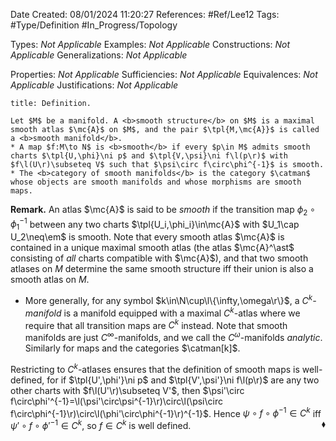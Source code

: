 <div class="topSpace"></div>

Date Created: 08/01/2024 11:20:27
References: #Ref/Lee12
Tags: #Type/Definition #In_Progress/Topology

Types: <i>Not Applicable</i>
Examples: <i>Not Applicable</i>
Constructions: <i>Not Applicable</i>
Generalizations: <i>Not Applicable</i>

Properties: <i>Not Applicable</i>
Sufficiencies: <i>Not Applicable</i>
Equivalences: <i>Not Applicable</i>
Justifications: <i>Not Applicable</i>

``` ad-Definition
title: Definition.

Let $M$ be a manifold. A <b>smooth structure</b> on $M$ is a maximal smooth atlas $\mc{A}$ on $M$, and the pair $\tpl{M,\mc{A}}$ is called a <b>smooth manifold</b>.
* A map $f:M\to N$ is <b>smooth</b> if every $p\in M$ admits smooth charts $\tpl{U,\phi}\ni p$ and $\tpl{V,\psi}\ni f\l(p\r)$ with $f\l(U\r)\subseteq V$ such that $\psi\circ f\circ\phi^{-1}$ is smooth.
* The <b>category of smooth manifolds</b> is the category $\catman$ whose objects are smooth manifolds and whose morphisms are smooth maps.

```

<b>Remark.</b> An atlas $\mc{A}$ is said to be <i>smooth</i> if the transition map $\phi_2\circ\phi_1^{-1}$ between any two charts $\tpl{U_i,\phi_i}\in\mc{A}$ with $U_1\cap U_2\neq\em$ is smooth. Note that every smooth atlas $\mc{A}$ is contained in a unique maximal smooth atlas (the atlas $\mc{A}^\ast$ consisting of <i>all</i> charts compatible with $\mc{A}$), and that two smooth atlases on $M$ determine the same smooth structure iff their union is also a smooth atlas on $M$.
* More generally, for any symbol $k\in\N\cup\l\{\infty,\omega\r\}$, a <i>$C^k$-manifold</i> is a manifold equipped with a maximal $C^k$-atlas where we require that all transition maps are $C^k$ instead. Note that smooth manifolds are just $C^\infty$-manifolds, and we call the $C^\omega$-manifolds <i>analytic</i>. Similarly for maps and the categories $\catman[k]$.

Restricting to $C^k$-atlases ensures that the definition of smooth maps is well-defined, for if $\tpl{U',\phi'}\ni p$ and $\tpl{V',\psi'}\ni f\l(p\r)$ are any two other charts with $f\l(U'\r)\subseteq V'$, then $\psi'\circ f\circ\phi'^{-1}=\l(\psi'\circ\psi^{-1}\r)\circ\l(\psi\circ f\circ\phi^{-1}\r)\circ\l(\phi'\circ\phi^{-1}\r)^{-1}$. Hence $\psi\circ f\circ\phi^{-1}\in C^k$ iff $\psi'\circ f\circ\phi'^{-1}\in C^k$, so $f\in C^k$ is well defined.<span style="float:right;">$\blacklozenge$</span>
